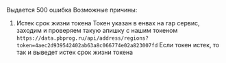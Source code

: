 Выдается 500 ошибка
Возможные причины:
1. Истек срок жизни токена
Токен указан в енвах на гар сервис, заходим и проверяем такую апишку с нашим токеном
`https://data.pbprog.ru/api/address/regions?token=4aec2d939542402ab63a8c066774e02a823007fd`
Если токен истек, то так и выведет истек срок жизни токена

